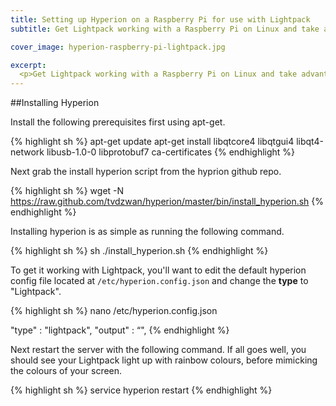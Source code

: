 ```yaml
---
title: Setting up Hyperion on a Raspberry Pi for use with Lightpack
subtitle: Get Lightpack working with a Raspberry Pi on Linux and take advantage of insanely low power useage.

cover_image: hyperion-raspberry-pi-lightpack.jpg

excerpt:
  <p>Get Lightpack working with a Raspberry Pi on Linux and take advantage of insanely low power useage.</p>
---
```


##Installing Hyperion

Install the following prerequisites first using apt-get.

{% highlight sh %}
apt-get update
apt-get install libqtcore4 libqtgui4 libqt4-network libusb-1.0-0 libprotobuf7 ca-certificates
{% endhighlight %}

Next grab the install hyperion script from the hyprion github repo.

{% highlight sh %}
wget -N https://raw.github.com/tvdzwan/hyperion/master/bin/install_hyperion.sh
{% endhighlight %}

Installing hyperion is as simple as running the following command.

{% highlight sh %}
sh ./install_hyperion.sh
{% endhighlight %}

To get it working with Lightpack, you'll want to edit the default hyperion config file located at `/etc/hyperion.config.json` and change the **type** to "Lightpack".

{% highlight sh %}
nano /etc/hyperion.config.json

 "type"       : "lightpack",
 "output"     : “",
{% endhighlight %}

Next restart the server with the following command. If all goes well, you should see your Lightpack light up with rainbow colours, before mimicking the colours of your screen.

{% highlight sh %}
service hyperion restart
{% endhighlight %}

